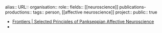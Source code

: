 alias::
URL::
organisation::
role::
fields:: [[neuroscience]] 
publications-productions:: 
tags:: person, [[affective neuroscience]] 
project:: 
public:: true

- [Frontiers | Selected Principles of Pankseppian Affective Neuroscience](https://www.frontiersin.org/journals/neuroscience/articles/10.3389/fnins.2018.01025/full)
-